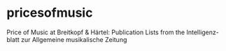 # pricesofmusic
Price of Music at Breitkopf &amp; Härtel: Publication Lists from the Intelligenz-blatt zur Allgemeine musikalische Zeitung
